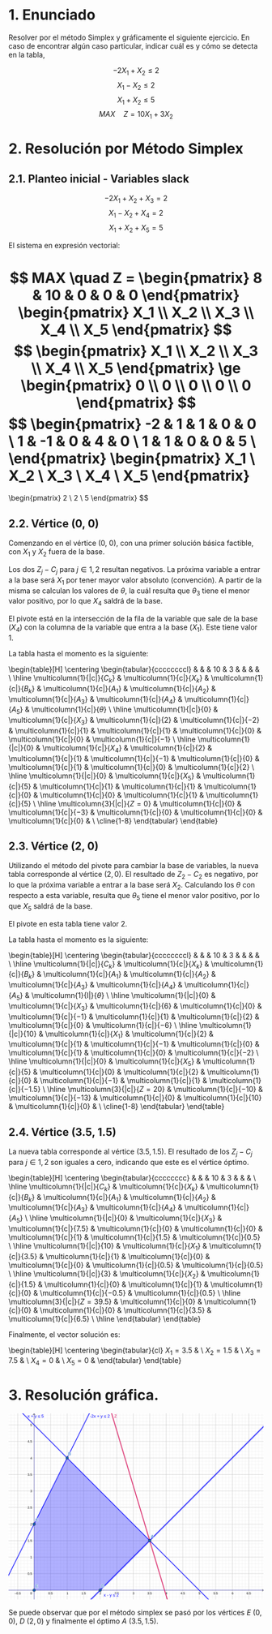 
# 1. Enunciado

Resolver por el método Simplex y gráficamente el siguiente ejercicio.
En caso de encontrar algún caso particular, indicar cuál es y cómo se
detecta en la tabla,

$$-2 X_1 + X_2 \le 2$$
$$X_1 - X_2 \le 2$$
$$X_1 + X_2 \le 5$$
$$MAX \quad Z = 10 X_1 + 3 X_2$$


# 2. Resolución por Método Simplex

## 2.1. Planteo inicial - Variables slack

$$-2 X_1 + X_2 + X_3 = 2$$
$$X_1 - X_2 + X_4 = 2$$
$$X_1 + X_2 + X_5 = 5$$

El sistema en expresión vectorial:

$$
MAX \quad Z = 
\begin{pmatrix}
8 & 10 & 0 & 0 & 0
\end{pmatrix}
\begin{pmatrix}
X_1 \\ X_2 \\ X_3 \\ X_4 \\ X_5
\end{pmatrix}
$$
$$
\begin{pmatrix}
X_1 \\ X_2 \\ X_3 \\ X_4 \\ X_5
\end{pmatrix}
\ge
\begin{pmatrix}
0 \\ 0 \\ 0 \\ 0 \\ 0
\end{pmatrix}
$$
$$
\begin{pmatrix}
-2 & 1 & 1 & 0 & 0 \\
1 & -1 & 0 & 4 & 0 \\
1 & 1 & 0 & 0 & 5 \\
\end{pmatrix}
\begin{pmatrix}
X_1 \\ X_2 \\ X_3 \\ X_4 \\ X_5
\end{pmatrix}
=
\begin{pmatrix}
2 \\ 2 \\ 5
\end{pmatrix}
$$

## 2.2. Vértice (0, 0)

Comenzando en el vértice (0, 0), con una primer solución básica factible, con $X_1$ y $X_2$ fuera de la base.

Los dos $Z_j - C_j$ para $j \in {1, 2}$ resultan negativos. La próxima variable a entrar a la base será $X_1$ por tener mayor valor absoluto (convención). A partir de la misma se calculan los valores de $\theta$, la cuál resulta que $\theta_3$ tiene el menor valor positivo, por lo que $X_4$ saldrá de la base. 

El pivote está en la intersección de la fila de la variable que sale de la base ($X_4$) con la columna de la variable que entra a la base ($X_1$). Este tiene valor $1$.

La tabla hasta el momento es la siguiente:

\begin{table}[H]
\centering
\begin{tabular}{ccccccccl}
                            &                            &                            & $10$                       & $3$                        &                            &                            &                            &                               \\ \hline
\multicolumn{1}{|c|}{$C_k$} & \multicolumn{1}{c|}{$X_k$} & \multicolumn{1}{c|}{$B_k$} & \multicolumn{1}{c|}{$A_1$} & \multicolumn{1}{c|}{$A_2$} & \multicolumn{1}{c|}{$A_3$} & \multicolumn{1}{c|}{$A_4$} & \multicolumn{1}{c|}{$A_5$} & \multicolumn{1}{c|}{$\theta$} \\ \hline
\multicolumn{1}{|c|}{$0$}   & \multicolumn{1}{c|}{$X_3$} & \multicolumn{1}{c|}{$2$}   & \multicolumn{1}{c|}{$-2$}  & \multicolumn{1}{c|}{$1$}   & \multicolumn{1}{c|}{$1$}   & \multicolumn{1}{c|}{$0$}   & \multicolumn{1}{c|}{$0$}   & \multicolumn{1}{c|}{$-1$}     \\ \hline
\multicolumn{1}{|c|}{$0$}   & \multicolumn{1}{c|}{$X_4$} & \multicolumn{1}{c|}{$2$}   & \multicolumn{1}{c|}{$1$}   & \multicolumn{1}{c|}{$-1$}  & \multicolumn{1}{c|}{$0$}   & \multicolumn{1}{c|}{$1$}   & \multicolumn{1}{c|}{$0$}   & \multicolumn{1}{c|}{$2$}      \\ \hline
\multicolumn{1}{|c|}{$0$}   & \multicolumn{1}{c|}{$X_5$} & \multicolumn{1}{c|}{$5$}   & \multicolumn{1}{c|}{$1$}   & \multicolumn{1}{c|}{$1$}   & \multicolumn{1}{c|}{$0$}   & \multicolumn{1}{c|}{$0$}   & \multicolumn{1}{c|}{$1$}   & \multicolumn{1}{c|}{$5$}      \\ \hline
\multicolumn{3}{|c|}{$Z = 0$}                                                         & \multicolumn{1}{c|}{$0$} & \multicolumn{1}{c|}{$-3$}  & \multicolumn{1}{c|}{$0$}   & \multicolumn{1}{c|}{$0$}   & \multicolumn{1}{c|}{$0$}   &                               \\ \cline{1-8}
\end{tabular}
\end{table}


## 2.3. Vértice (2, 0)

Utilizando el método del pivote para cambiar la base de variables, la nueva tabla corresponde al vértice $(2,0)$. El resultado de $Z_2 - C_2$ es negativo, por lo que la próxima variable a entrar a la base será $X_2$. Calculando los $\theta$ con respecto a esta variable, resulta que $\theta_5$ tiene el menor valor positivo, por lo que $X_5$ saldrá de la base.

El pivote en esta tabla tiene valor $2$.

La tabla hasta el momento es la siguiente:

\begin{table}[H]
\centering
\begin{tabular}{ccccccccl}
                            &                            &                            & $10$                       & $3$                        &                            &                            &                            &                               \\ \hline
\multicolumn{1}{|c|}{$C_k$} & \multicolumn{1}{c|}{$X_k$} & \multicolumn{1}{c|}{$B_k$} & \multicolumn{1}{c|}{$A_1$} & \multicolumn{1}{c|}{$A_2$} & \multicolumn{1}{c|}{$A_3$} & \multicolumn{1}{c|}{$A_4$} & \multicolumn{1}{c|}{$A_5$} & \multicolumn{1}{l|}{$\theta$} \\ \hline
\multicolumn{1}{|c|}{$0$}   & \multicolumn{1}{c|}{$X_3$} & \multicolumn{1}{c|}{$6$}   & \multicolumn{1}{c|}{$0$}   & \multicolumn{1}{c|}{$-1$}  & \multicolumn{1}{c|}{$1$}   & \multicolumn{1}{c|}{$2$}   & \multicolumn{1}{c|}{$0$}   & \multicolumn{1}{c|}{$-6$}     \\ \hline
\multicolumn{1}{|c|}{$10$}  & \multicolumn{1}{c|}{$X_1$} & \multicolumn{1}{c|}{$2$}   & \multicolumn{1}{c|}{$1$}   & \multicolumn{1}{c|}{$-1$}  & \multicolumn{1}{c|}{$0$}   & \multicolumn{1}{c|}{$1$}   & \multicolumn{1}{c|}{$0$}   & \multicolumn{1}{c|}{$-2$}     \\ \hline
\multicolumn{1}{|c|}{$0$}   & \multicolumn{1}{c|}{$X_5$} & \multicolumn{1}{c|}{$5$}   & \multicolumn{1}{c|}{$0$}   & \multicolumn{1}{c|}{$2$}   & \multicolumn{1}{c|}{$0$}   & \multicolumn{1}{c|}{$-1$}  & \multicolumn{1}{c|}{$1$}   & \multicolumn{1}{c|}{$-1.5$}   \\ \hline
\multicolumn{3}{|c|}{$Z = 20$}                                                        & \multicolumn{1}{c|}{$-10$}   & \multicolumn{1}{c|}{$-13$} & \multicolumn{1}{c|}{$0$}   & \multicolumn{1}{c|}{$10$}   & \multicolumn{1}{c|}{$0$}   &                               \\ \cline{1-8}
\end{tabular}
\end{table}


## 2.4. Vértice (3.5, 1.5)

La nueva tabla corresponde al vértice $(3.5, 1.5)$. El resultado de los $Z_j - C_j$ para $j \in {1, 2}$ son iguales a cero, indicando que este es el vértice óptimo.

\begin{table}[H]
\centering
\begin{tabular}{cccccccc}
                            &                            &                            & $10$                       & $3$                        &                            &                             &                            \\ \hline
\multicolumn{1}{|c|}{$C_k$} & \multicolumn{1}{c|}{$X_k$} & \multicolumn{1}{c|}{$B_k$} & \multicolumn{1}{c|}{$A_1$} & \multicolumn{1}{c|}{$A_2$} & \multicolumn{1}{c|}{$A_3$} & \multicolumn{1}{c|}{$A_4$}  & \multicolumn{1}{c|}{$A_5$} \\ \hline
\multicolumn{1}{|c|}{$0$}   & \multicolumn{1}{c|}{$X_3$} & \multicolumn{1}{c|}{$7.5$} & \multicolumn{1}{c|}{$0$}   & \multicolumn{1}{c|}{$0$}   & \multicolumn{1}{c|}{$1$}   & \multicolumn{1}{c|}{$1.5$}  & \multicolumn{1}{c|}{$0.5$} \\ \hline
\multicolumn{1}{|c|}{$10$}  & \multicolumn{1}{c|}{$X_1$} & \multicolumn{1}{c|}{$3.5$} & \multicolumn{1}{c|}{$1$}   & \multicolumn{1}{c|}{$0$}   & \multicolumn{1}{c|}{$0$}   & \multicolumn{1}{c|}{$0.5$}  & \multicolumn{1}{c|}{$0.5$} \\ \hline
\multicolumn{1}{|c|}{$3$}   & \multicolumn{1}{c|}{$X_2$} & \multicolumn{1}{c|}{$1.5$} & \multicolumn{1}{c|}{$0$}   & \multicolumn{1}{c|}{$1$}   & \multicolumn{1}{c|}{$0$}   & \multicolumn{1}{c|}{$-0.5$} & \multicolumn{1}{c|}{$0.5$} \\ \hline
\multicolumn{3}{|c|}{$Z = 39.5$}                                                      & \multicolumn{1}{c|}{$0$}   & \multicolumn{1}{c|}{$0$}   & \multicolumn{1}{c|}{$0$}   & \multicolumn{1}{c|}{$3.5$}  & \multicolumn{1}{c|}{$6.5$} \\ \hline
\end{tabular}
\end{table}

Finalmente, el vector solución es:

\begin{table}[H]
\centering
\begin{tabular}{cl}
$X_1= 3.5$  &  \\
$X_2 = 1.5$ &  \\
$X_3 = 7.5$ &  \\
$X_4 = 0$   &  \\
$X_5 = 0$   & 
\end{tabular}
\end{table}

# 3. Resolución gráfica.

![](4.2-grafico.png)

Se puede observar que por el método simplex se pasó por los vértices $E$ $(0,0)$, $D$ $(2,0)$ y finalmente el óptimo $A$ $(3.5, 1.5)$.
